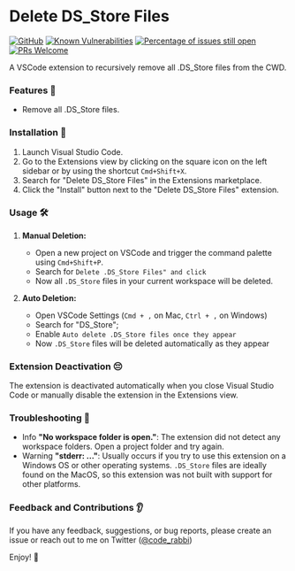 # Delete DS_Store Files

[![GitHub](https://img.shields.io/github/license/emekaorji/remove-ds_store)](https://github.com/emekaorji/remove-ds_store/blob/master/LICENSE) [![Known Vulnerabilities](https://snyk.io/test/github/emekaorji/remove-ds_store/badge.svg?targetFile=package.json)](https://snyk.io/test/github/emekaorji/remove-ds_store?targetFile=package.json) [![Percentage of issues still open](https://isitmaintained.com/badge/open/emekaorji/remove-ds_store.svg)](http://isitmaintained.com/project/emekaorji/remove-ds_store') [![PRs Welcome](https://img.shields.io/badge/PRs-welcome-brightgreen.svg?style=flat)](http://makeapullrequest.com)

A VSCode extension to recursively remove all .DS_Store files from the CWD.

### Features 📙

- Remove all .DS_Store files.

### Installation 📝

1. Launch Visual Studio Code.
1. Go to the Extensions view by clicking on the square icon on the left sidebar or by using the shortcut `Cmd+Shift+X`.
1. Search for "Delete DS_Store Files" in the Extensions marketplace.
1. Click the "Install" button next to the "Delete DS_Store Files" extension.

### Usage 🛠️

1. **Manual Deletion:**

   - Open a new project on VSCode and trigger the command palette using `Cmd+Shift+P`.
   - Search for `Delete .DS_Store Files" and click`
   - Now all `.DS_Store` files in your current workspace will be deleted.

2. **Auto Deletion:**
   - Open VSCode Settings (`Cmd + ,` on Mac, `Ctrl + ,` on Windows)
   - Search for "DS_Store";
   - Enable `Auto delete .DS_Store files once they appear`
   - Now `.DS_Store` files will be deleted automatically as they appear

### Extension Deactivation 😔

The extension is deactivated automatically when you close Visual Studio Code or manually disable the extension in the Extensions view.

### Troubleshooting 🐛

- Info **"No workspace folder is open."**: The extension did not detect any workspace folders. Open a project folder and try again.
- Warning **"stderr: ..."**: Usually occurs if you try to use this extension on a Windows OS or other operating systems. `.DS_Store` files are ideally found on the MacOS, so this extension was not built with support for other platforms.

### Feedback and Contributions 👂

If you have any feedback, suggestions, or bug reports, please create an issue or reach out to me on Twitter ([@code_rabbi](https://x.com/code_rabbi))

Enjoy! 💙
